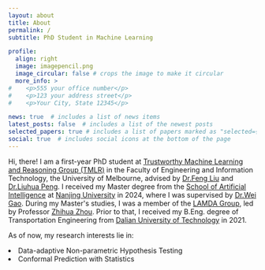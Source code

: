 ```yaml
---
layout: about
title: About
permalink: /
subtitle: PhD Student in Machine Learning

profile:
  align: right
  image: imagepencil.png
  image_circular: false # crops the image to make it circular
  more_info: >
#    <p>555 your office number</p>
#    <p>123 your address street</p>
#    <p>Your City, State 12345</p>

news: true  # includes a list of news items
latest_posts: false  # includes a list of the newest posts
selected_papers: true # includes a list of papers marked as "selected={true}"
social: true  # includes social icons at the bottom of the page
---
```


Hi, there! I am a first-year PhD student at <a href="https://github.com/tmlr-group">Trustworthy Machine Learning and Reasoning Group (TMLR)</a> in the Faculty of Engineering and Information Technology, the University of Melbourne, advised by <a href="https://scholar.google.com.au/citations?user=eqe3JS8AAAAJ&hl=en&oi=ao">Dr.Feng Liu</a> and <a href="https://sites.google.com/view/liuhua-peng">Dr.Liuhua Peng</a>. I received my Master degree from the <a href="https://ai.nju.edu.cn/">School of Artificial Intelligence</a> at <a href="https://www.nju.edu.cn/">Nanjing University</a> in 2024, where I was supervised by <a href="https://www.lamda.nju.edu.cn/gaow/">Dr.Wei Gao</a>. During my Master's studies, I was a member of the <a href="https://www.lamda.nju.edu.cn/MainPage.ashx">LAMDA Group</a>, led by Professor <a href="https://cs.nju.edu.cn/zhouzh/">Zhihua Zhou</a>. Prior to that, I received my B.Eng. degree of Transportation Engineering from <a href="https://www.nju.edu.cn/">Dalian University of Technology</a> in 2021. 

As of now, my research interests lie in:
</p>
<li>Data-adaptive Non-parametric Hypothesis Testing</li>
<li>Conformal Prediction with Statistics</li>